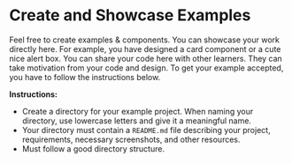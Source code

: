 # Create and Showcase Examples

Feel free to create examples & components. You can showcase your work directly here. For example, you have designed a card component or a cute nice alert box. You can share your code here with other learners. They can take motivation from your code and design. To get your example accepted, you have to follow the instructions below.

**Instructions:**

- Create a directory for your example project. When naming your directory, use lowercase letters and give it a meaningful name.
- Your directory must contain a `README.md` file describing your project, requirements, necessary screenshots, and other resources.
- Must follow a good directory structure.
